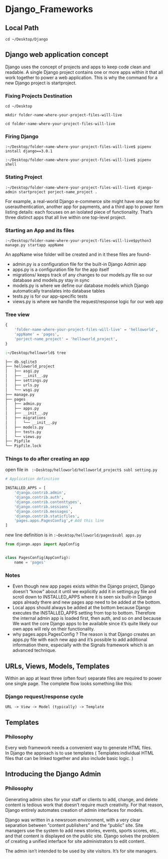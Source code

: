 # Django_Frameworks
## Local Path
`cd ~/Desktop/Django`
## Django web application concept
Django uses the concept of projects and apps to keep code clean and readable. A single Django project contains one or more apps within it that all work together to power a web application. This is why the command for a new Django project is startproject.
### Fixing Projects Destination
`cd ~/Desktop`

`mkdir folder-name-where-your-project-files-will-live`

`cd folder-name-where-your-project-files-will-live` 
### Firing Django
`:~/Desktop/folder-name-where-your-project-files-will-live$ pipenv install django==3.0.1`

`:~/Desktop/folder-name-where-your-project-files-will-live$ pipenv shell`
### Stating Project
`:~/Desktop/folder-name-where-your-project-files-will-live$ django-admin startproject porject-name_project .`

For example, a real-world Django e-commerce site might have one app for userauthentication, another app for payments, and a third app to power item listing details: each focuses on an isolated piece of functionality. That’s three distinct apps that all live within one top-level project.
### Starting an App and its files
`:~/Desktop/folder-name-where-your-project-files-will-live$python3 manage.py startapp appName `

An appName wise folder will be created and in it these files are found-
- admin.py is a configuration file for the built-in Django Admin app
- apps.py is a configuration file for the app itself
- migrations/ keeps track of any changes to our models.py file so our database and models.py stay in sync
- models.py is where we define our database models which Django automatically translates into database tables
- tests.py is for our app-specific tests
- views.py is where we handle the request/response logic for our web app

### Tree view
```python
{
	'folder-name-where-your-project-files-will-live' = 'helloworld',
	'appName' = 'pages',
	'porject-name_project' = 'helloworld_project',
}
```

```bash
:~/Desktop/helloworld$ tree
```
```bash
├── db.sqlite3
├── helloworld_project
│   ├── asgi.py
│   ├── __init__.py
│   ├── settings.py
│   ├── urls.py
│   └── wsgi.py
├── manage.py
├── pages
│   ├── admin.py
│   ├── apps.py
│   ├── __init__.py
│   ├── migrations
│   │   └── __init__.py
│   ├── models.py
│   ├── tests.py
│   └── views.py
├── Pipfile
└── Pipfile.lock
```
### Things to do after creating an app
open file in ` :~Desktop/helloworld/helloworld_project$ subl setting.py`
```python
# Application definition

INSTALLED_APPS = [
    'django.contrib.admin',
    'django.contrib.auth',
    'django.contrib.contenttypes',
    'django.contrib.sessions',
    'django.contrib.messages',
    'django.contrib.staticfiles',
    'pages.apps.PagesConfig',# Add this line
]
```
new line definition is in `:~Desktop/helloworld/pages$subl apps.py `
```python
from django.apps import AppConfig


class PagesConfig(AppConfig):
    name = 'pages'
```
### Notes
- Even though  new app pages exists within the Django project, Django doesn’t “know” about it until we explicitly add it in settings.py file and scroll down to INSTALLED_APPS where it is seen six built-in Django apps already there and new pages app need to be added at the bottom.
- Local apps should always be added at the bottom because Django executes the INSTALLED_APPS setting from top to bottom. Therefore the internal admin app is loaded first, then auth, and so on and because We want the core Django apps to be available since it’s quite likely our own apps will rely on their functionality.
- why pages.apps.PagesConfig ? The reason is that Django creates an apps.py file with each new app and it’s possible to add additional information there, especially with the Signals framework which is an advanced technique.

## URLs, Views, Models, Templates
Within an app at least three (often four) separate files are required to power one single page.
The complete flow looks something like this:
### Django request/response cycle
`URL -> View -> Model (typically) -> Template`

## Templates
### Philosophy
Every web framework needs a convenient way to generate HTML files.  
In Django the approach is to use templates ( Templates:individual HTML files that can be linked together and also include basic logic. )

## Introducing the Django Admin
### Philosophy 
Generating admin sites for your staff or clients to add, change, and delete content is tedious work that doesn’t require much creativity. For that reason, Django entirely automates creation of admin interfaces for models. 

Django was written in a newsroom environment, with a very clear separation between “content publishers” and the “public” site. Site managers use the system to add news stories, events, sports scores, etc., and that content is displayed on the public site. Django solves the problem of creating a unified interface for site administrators to edit content.

The admin isn’t intended to be used by site visitors. It’s for site managers.
